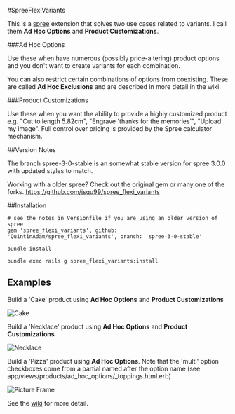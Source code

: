 #SpreeFlexiVariants

This is a [spree](http://spreecommerce.com) extension that solves two use cases related to variants.  I call them **Ad Hoc Options** and **Product Customizations**.

###Ad Hoc Options

Use these when have numerous (possibly price-altering) product options and you don't want to create variants for each combination.

You can also restrict certain combinations of options from coexisting.  These are called **Ad Hoc Exclusions** and are described in more detail in the wiki.


###Product Customizations

Use these when you want the ability to provide a highly customized product e.g. "Cut to length 5.82cm", "Engrave 'thanks for the memories'", "Upload my image".  Full control over pricing is provided by the Spree calculator mechanism.

##Version Notes


The branch spree-3-0-stable is an somewhat stable version for spree 3.0.0 with updated styles to match.

Working with a older spree? Check out the original gem or many one of the forks. https://github.com/jsqu99/spree_flexi_variants

##Installation

    # see the notes in Versionfile if you are using an older version of spree
    gem 'spree_flexi_variants', github: 'QuintinAdam/spree_flexi_variants', branch: 'spree-3-0-stable'

    bundle install

    bundle exec rails g spree_flexi_variants:install

## Examples

Build a 'Cake'  product using **Ad Hoc Options** and **Product Customizations**

![Cake](https://raw.github.com/jsqu99/spree_flexi_variants/master/doc/cake_screenshot.png)

Build a 'Necklace'  product using **Ad Hoc Options** and **Product Customizations**

![Necklace](https://raw.github.com/jsqu99/spree_flexi_variants/master/doc/necklace_screenshot.png)

Build a 'Pizza' product using **Ad Hoc Options**. Note that the 'multi' option checkboxes come from a partial named after the option name (see app/views/products/ad_hoc_options/_toppings.html.erb)

![Picture Frame](https://raw.github.com/jsqu99/spree_flexi_variants/master/doc/pizza_screenshot.png)

See the [wiki](https://github.com/jsqu99/spree_flexi_variants/wiki) for more detail.
